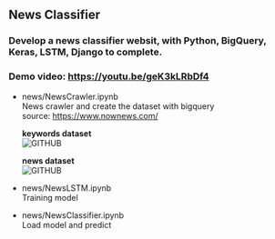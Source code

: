 ## News Classifier

### Develop a news classifier websit, with Python, BigQuery, Keras, LSTM, Django to complete.
### Demo video: https://youtu.be/geK3kLRbDf4

* news/NewsCrawler.ipynb  
  News crawler and create the dataset with bigquery  
  source: https://www.nownews.com/  
  
  **keywords dataset**  
  ![GITHUB](https://imgur.com/W4MnBt0.png "keywords")  
  
  **news dataset**  
  ![GITHUB](https://imgur.com/7us3IxL.png "keywords")  
  
* news/NewsLSTM.ipynb  
  Training model  
  
* news/NewsClassifier.ipynb  
  Load model and predict  
  
